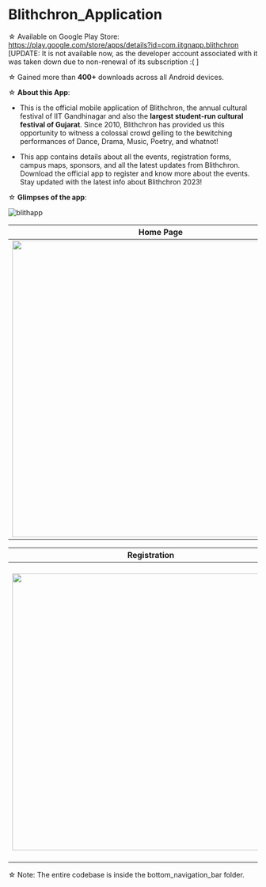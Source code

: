 # Blithchron_Application

☆ Available on Google Play Store: https://play.google.com/store/apps/details?id=com.iitgnapp.blithchron [UPDATE: It is not available now, as the developer account associated with it was taken down due to non-renewal of its subscription :( ]

☆ Gained more than **400+** downloads across all Android devices.

☆ **About this App**: 

- This is the official mobile application of Blithchron, the annual cultural festival of IIT Gandhinagar and also the **largest student-run cultural festival of Gujarat**. Since 2010, Blithchron has provided us this opportunity to witness a colossal crowd gelling to the bewitching performances of Dance, Drama, Music, Poetry, and whatnot! 

- This app contains details about all the events, registration forms, campus maps, sponsors, and all the latest updates from Blithchron.
Download the official app to register and know more about the events. Stay updated with the latest info about Blithchron 2023!

☆ **Glimpses of the app**:

 ![blithapp](https://github.com/ayushmodi12/Blith_App/assets/113369113/ad08a657-1ffe-4500-bb58-a1820b0ecbb0)

| Home Page      | Events      | User Profile      | 
|------------|-------------|------------|
| <img src="https://github.com/ayushmodi12/Blith_App/assets/113369113/726c7ad1-a441-4597-8916-5f15d4060f33" width="600"> | <img src="https://github.com/ayushmodi12/Blith_App/assets/113369113/51a4c146-9172-4dd8-bcaa-940a6fb77716" width="600"> | <img src="https://github.com/ayushmodi12/Blith_App/assets/113369113/9f618615-b5f0-46df-b6e4-bb9ed9415b61" width="600"> | 

| Registration      | Photo Gallery      | Campus Map      | 
|------------|-------------|------------|
| <img src="https://github.com/ayushmodi12/Blith_App/assets/113369113/03ba9805-f4bc-441b-8b30-2ebbe94bd5ce" width="560"> | <img src="https://github.com/ayushmodi12/Blith_App/assets/113369113/6ad4de38-bcad-4f92-be95-dc8e8f35338d" width="600"> | <img src="https://github.com/ayushmodi12/Blith_App/assets/113369113/52ed45f1-9fbd-4726-9350-a449c6542436)" width="600">

☆ Note: The entire codebase is inside the bottom_navigation_bar folder.
